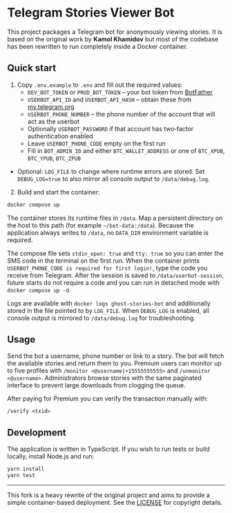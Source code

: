 # Telegram Stories Viewer Bot

This project packages a Telegram bot for anonymously viewing stories. It is based on the original work by **Kamol Khamidov** but most of the codebase has been rewritten to run completely inside a Docker container.

## Quick start

1. Copy `.env.example` to `.env` and fill out the required values:
   - `DEV_BOT_TOKEN` or `PROD_BOT_TOKEN` – your bot token from [BotFather](https://t.me/BotFather)
   - `USERBOT_API_ID` and `USERBOT_API_HASH` – obtain these from [my.telegram.org](https://my.telegram.org)
   - `USERBOT_PHONE_NUMBER` – the phone number of the account that will act as the userbot
   - Optionally `USERBOT_PASSWORD` if that account has two‑factor authentication enabled
   - Leave `USERBOT_PHONE_CODE` empty on the first run
   - Fill in `BOT_ADMIN_ID` and either `BTC_WALLET_ADDRESS` or one of `BTC_XPUB`, `BTC_YPUB`, `BTC_ZPUB`
  - Optional: `LOG_FILE` to change where runtime errors are stored. Set `DEBUG_LOG=true` to also mirror all console output to `/data/debug.log`.

2. Build and start the container:

```bash
docker compose up
```

The container stores its runtime files in `/data`. Map a persistent directory on
the host to this path (for example `~/bot-data:/data`). Because the application
always writes to `/data`, no `DATA_DIR` environment variable is required.

The compose file sets `stdin_open: true` and `tty: true` so you can enter the SMS code in the terminal on the first run. When the container prints `USERBOT_PHONE_CODE is required for first login!`, type the code you receive from Telegram. After the session is saved to `/data/userbot-session`, future starts do not require a code and you can run in detached mode with `docker compose up -d`.

Logs are available with `docker logs ghost-stories-bot` and additionally stored in the file pointed to by `LOG_FILE`. When `DEBUG_LOG` is enabled, all console output is mirrored to `/data/debug.log` for troubleshooting.

## Usage

Send the bot a username, phone number or link to a story. The bot will fetch the available stories and return them to you. Premium users can monitor up to five profiles with `/monitor <@username|+15555555555>` and `/unmonitor <@username>`.
Administrators browse stories with the same paginated interface to prevent large downloads from clogging the queue.

After paying for Premium you can verify the transaction manually with:

```
/verify <txid>
```

## Development

The application is written in TypeScript. If you wish to run tests or build locally, install Node.js and run:

```bash
yarn install
yarn test
```

---

This fork is a heavy rewrite of the original project and aims to provide a simple container-based deployment. See the [LICENSE](LICENSE) for copyright details.
